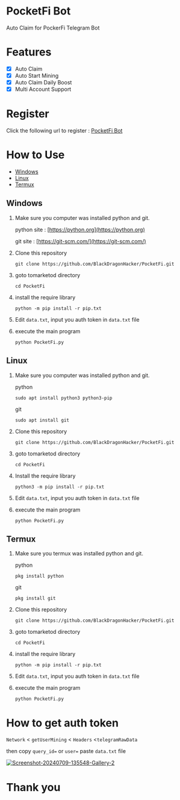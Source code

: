 # PocketFi Bot

Auto Claim for PockerFi Telegram Bot


# Features

- [x] Auto Claim 
- [x] Auto Start Mining
- [x] Auto Claim Daily Boost
- [x] Multi Account Support

# Register

Click the following url to register : [PocketFi Bot](https://t.me/pocketfi_bot/Mining?startapp=ref-5496274031-alliance-sftearning_squad)

# How to Use
- [Windows](#windows)
- [Linux](#linux)
- [Termux](#termux)
## Windows 

1. Make sure you computer was installed python and git.
   
   python site : [https://python.org](https://python.org)
   
   git site : [https://git-scm.com/](https://git-scm.com/)

2. Clone this repository
   ```shell
   git clone https://github.com/BlackDragonHacker/PocketFi.git
   ```

3. goto tomarketod directory
   ```
   cd PocketFi
   ```

4. install the require library
   ```
   python -m pip install -r pip.txt
   ```

5. Edit `data.txt`, input you auth token in `data.txt` file

6. execute the main program 
   ```
   python PocketFi.py
   ```

## Linux

1. Make sure you computer was installed python and git.
   
   python
   ```shell
   sudo apt install python3 python3-pip
   ```
   git
   ```shell
   sudo apt install git
   ```

2. Clone this repository
   
   ```shell
   git clone https://github.com/BlackDragonHacker/PocketFi.git
   ```

3. goto tomarketod directory

   ```shell
   cd PocketFi
   ```

4. Install the require library
   
   ```
   python3 -m pip install -r pip.txt
   ```

5. Edit `data.txt`, input you auth token in `data.txt` file

6. execute the main program 
   ```
   python PocketFi.py
   ```

## Termux

1. Make sure you termux was installed python and git.
   
   python
   ```
   pkg install python
   ```

   git
   ```
   pkg install git
   ```

2. Clone this repository
   ```shell
   git clone https://github.com/BlackDragonHacker/PocketFi.git
   ```

3. goto tomarketod directory
   ```
   cd PocketFi
   ```

4. install the require library
   ```
   python -m pip install -r pip.txt
   ```

5. Edit `data.txt`, input you auth token in `data.txt` file

6. execute the main program 
   ```
   python PocketFi.py
   ```


# How to get auth token

`Network` < `getUserMining` < `Headers` <`telegramRawData`

then copy `query_id=` or `user=` paste `data.txt` file

<a href="https://ibb.co/0Kzx4kB"><img src="https://i.ibb.co/xYrN9ym/Screenshot-20240709-135548-Gallery-2.jpg" alt="Screenshot-20240709-135548-Gallery-2" border="0"></a>
# Thank you
